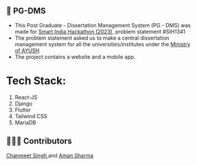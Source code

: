 ## 📝 PG-DMS

- This Post Graduate - Dissertation Management System (PG - DMS) was made for <a href="https://www.sih.gov.in/sih2023PS">Smart India Hackathon (2023)</a>, problem statement #SIH1341
- The problem statement asked us to make a central dissertation management system for all the universities/institutes under the <a href="https://ayushportal.nic.in/">Ministry of AYUSH</a>
- The project contains a website and a mobile app.
# Tech Stack:
1) React-JS
2) Django
3) Flutter
4) Tailwind CSS
5) MariaDB


## 👨🏻‍💻 Contributors
<a href="https://github.com/singhchanmeet"> Chanmeet Singh </a> and <a href="https://github.com/exploring-solver"> Aman Sharma </a> 